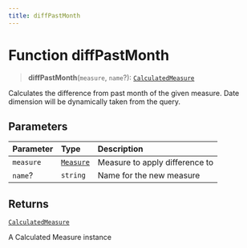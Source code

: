 ```yaml
---
title: diffPastMonth
---
```


# Function diffPastMonth

> **diffPastMonth**(`measure`, `name`?): [`CalculatedMeasure`](../../../interfaces/interface.CalculatedMeasure.md)

Calculates the difference from past month of the given measure.
Date dimension will be dynamically taken from the query.

## Parameters

| Parameter | Type | Description |
| :------ | :------ | :------ |
| `measure` | [`Measure`](../../../interfaces/interface.Measure.md) | Measure to apply difference to |
| `name`? | `string` | Name for the new measure |

## Returns

[`CalculatedMeasure`](../../../interfaces/interface.CalculatedMeasure.md)

A Calculated Measure instance
